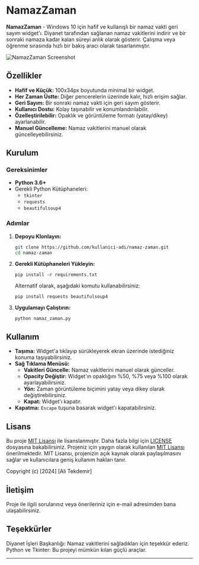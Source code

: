 # NamazZaman

**NamazZaman** - Windows 10 için hafif ve kullanışlı bir namaz vakti geri sayım widget'ı. Diyanet tarafından sağlanan namaz vakitlerini indirir ve bir sonraki namaza kadar kalan süreyi anlık olarak gösterir. Çalışma veya öğrenme sırasında hızlı bir bakış aracı olarak tasarlanmıştır.

![NamazZaman Screenshot](screenshots/screenshot.png)

## Özellikler

- **Hafif ve Küçük:** 100x34px boyutunda minimal bir widget.
- **Her Zaman Üstte:** Diğer pencerelerin üzerinde kalır, hızlı erişim sağlar.
- **Geri Sayım:** Bir sonraki namaz vakti için geri sayım gösterir.
- **Kullanıcı Dostu:** Kolay taşınabilir ve konumlandırılabilir.
- **Özelleştirilebilir:** Opaklık ve görüntüleme formatı (yatay/dikey) ayarlanabilir.
- **Manuel Güncelleme:** Namaz vakitlerini manuel olarak güncelleyebilirsiniz.

## Kurulum

### Gereksinimler

- **Python 3.6+**
- Gerekli Python Kütüphaneleri:
  - `tkinter`
  - `requests`
  - `beautifulsoup4`

### Adımlar

1. **Depoyu Klonlayın:**

   ```bash
   git clone https://github.com/kullanici-adi/namaz-zaman.git
   cd namaz-zaman
   ```

2. **Gerekli Kütüphaneleri Yükleyin:**

	`pip install -r requirements.txt`
	
	Alternatif olarak, aşağıdaki komutu kullanabilirsiniz:
	
	`pip install requests beautifulsoup4`
    
3. **Uygulamayı Çalıştırın:**

	`python namaz_zaman.py`

## Kullanım

- **Taşıma:** Widget'a tıklayıp sürükleyerek ekran üzerinde istediğiniz konuma taşıyabilirsiniz.
- **Sağ Tıklama Menüsü:**
    - **Vakitleri Güncelle:** Namaz vakitlerini manuel olarak günceller.
    - **Opacity Değiştir:** Widget'ın opaklığını %50, %75 veya %100 olarak ayarlayabilirsiniz.
    - **Yön:** Zaman görüntüleme biçimini yatay veya dikey olarak değiştirebilirsiniz.
    - **Kapat:** Widget'ı kapatır.
- **Kapatma:** `Escape` tuşuna basarak widget'ı kapatabilirsiniz.

## Lisans
Bu proje [MIT Lisansı](https://opensource.org/licenses/MIT) ile lisanslanmıştır. Daha fazla bilgi için [LICENSE](https://opensource.org/licenses/MIT) dosyasına bakabilirsiniz.
Projeniz için yaygın olarak kullanılan [MIT Lisansı](https://opensource.org/licenses/MIT) önerilmektedir. MIT Lisansı, projenizin açık kaynak olarak paylaşılmasını sağlar ve kullanıcılara geniş kullanım hakları tanır.

Copyright (c) [2024] [Ali Tekdemir]

## İletişim
Proje ile ilgili sorularınız veya önerileriniz için e-mail adresimden bana ulaşabilirsiniz.

## Teşekkürler
Diyanet İşleri Başkanlığı: Namaz vakitlerini sağladıkları için teşekkür ederiz.
Python ve Tkinter: Bu projeyi mümkün kılan güçlü araçlar.

---

